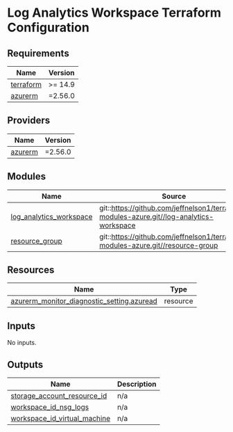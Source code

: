 # Log Analytics Workspace Terraform Configuration

<!-- BEGINNING OF PRE-COMMIT-TERRAFORM DOCS HOOK -->
## Requirements

| Name | Version |
|------|---------|
| <a name="requirement_terraform"></a> [terraform](#requirement\_terraform) | >= 14.9 |
| <a name="requirement_azurerm"></a> [azurerm](#requirement\_azurerm) | =2.56.0 |

## Providers

| Name | Version |
|------|---------|
| <a name="provider_azurerm"></a> [azurerm](#provider\_azurerm) | =2.56.0 |

## Modules

| Name | Source | Version |
|------|--------|---------|
| <a name="module_log_analytics_workspace"></a> [log\_analytics\_workspace](#module\_log\_analytics\_workspace) | git::https://github.com/jeffnelson1/terraform-modules-azure.git//log-analytics-workspace | v1.0 |
| <a name="module_resource_group"></a> [resource\_group](#module\_resource\_group) | git::https://github.com/jeffnelson1/terraform-modules-azure.git//resource-group | v1.0 |

## Resources

| Name | Type |
|------|------|
| [azurerm_monitor_diagnostic_setting.azuread](https://registry.terraform.io/providers/hashicorp/azurerm/2.56.0/docs/resources/monitor_diagnostic_setting) | resource |

## Inputs

No inputs.

## Outputs

| Name | Description |
|------|-------------|
| <a name="output_storage_account_resource_id"></a> [storage\_account\_resource\_id](#output\_storage\_account\_resource\_id) | n/a |
| <a name="output_workspace_id_nsg_logs"></a> [workspace\_id\_nsg\_logs](#output\_workspace\_id\_nsg\_logs) | n/a |
| <a name="output_workspace_id_virtual_machine"></a> [workspace\_id\_virtual\_machine](#output\_workspace\_id\_virtual\_machine) | n/a |
<!-- END OF PRE-COMMIT-TERRAFORM DOCS HOOK -->